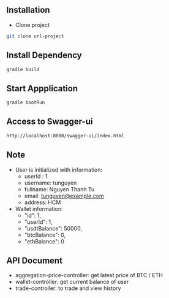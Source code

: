## Installation
- Clone project
```bash
git clone url-project
```
## Install Dependency
```bash
gradle build
```
## Start Appplication
```bash
gradle bootRun
```
## Access to Swagger-ui
```bash
http://localhost:8080/swagger-ui/index.html
```

## Note
- User is initialized with information:
  + userId : 1
  + username: tunguyen
  + fullname: Nguyen Thanh Tu
  + email: tunguyen@example.com
  + address: HCM
- Wallet information:
  + "id": 1,
  + "userId": 1,
  + "usdtBalance": 50000,
  + "btcBalance": 0,
  + "ethBalance": 0
 
## API Document
- aggregation-price-controller: get latest price of BTC / ETH
- wallet-controller: get current balance of user
- trade-controller: to trade and view history
